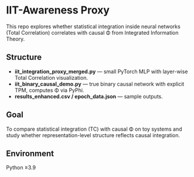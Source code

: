 # IIT-Awareness Proxy

This repo explores whether statistical integration inside neural networks (Total Correlation) correlates with causal Φ from Integrated Information Theory.

## Structure
- **iit_integration_proxy_merged.py** — small PyTorch MLP with layer-wise Total Correlation visualization.
- **iit_binary_causal_demo.py** — true binary causal network with explicit TPM, computes Φ via PyPhi.
- **results_enhanced.csv / epoch_data.json** — sample outputs.

## Goal
To compare statistical integration (TC) with causal Φ on toy systems and study whether representation-level structure reflects causal integration.

## Environment
Python ≥3.9  
